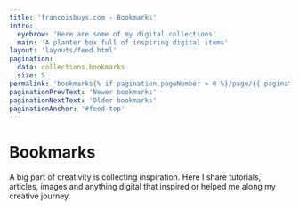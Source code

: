 ```yaml
---
title: 'francoisbuys.com - Bookmarks'
intro:
  eyebrow: 'Here are some of my digital collections'
  main: 'A planter box full of inspiring digital items'
layout: 'layouts/feed.html'
pagination:
  data: collections.bookmarks
  size: 5
permalink: 'bookmarks{% if pagination.pageNumber > 0 %}/page/{{ pagination.pageNumber }}{% endif %}/index.html'
paginationPrevText: 'Newer bookmarks'
paginationNextText: 'Older bookmarks'
paginationAnchor: '#feed-top'
---
```


# Bookmarks

A big part of creativity is collecting inspiration. Here I share tutorials, articles,
images and anything digital that inspired or helped me along my creative journey.
